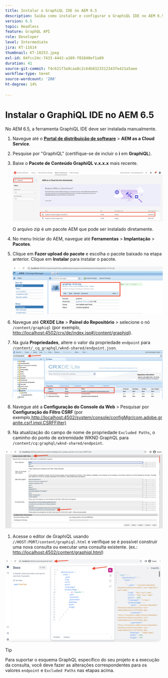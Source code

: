 ```yaml
---
title: Instalar o GraphiQL IDE no AEM 6.5
description: Saiba como instalar e configurar o GraphiQL IDE no AEM 6.5
version: 6.5
topic: Headless
feature: GraphQL API
role: Developer
level: Intermediate
jira: KT-11614
thumbnail: KT-10253.jpeg
exl-id: 04fcc24c-7433-4443-a109-f01840ef1a89
duration: 41
source-git-commit: f4c621f3a9caa8c2c64b8323312343fe421a5aee
workflow-type: tm+mt
source-wordcount: '208'
ht-degree: 14%

---
```


# Instalar o GraphiQL IDE no AEM 6.5

No AEM 6.5, a ferramenta GraphiQL IDE deve ser instalada manualmente.

1. Navegue até o **[Portal de distribuição de software](https://experience.adobe.com/#/downloads/content/software-distribution/en/aemcloud.html)** > **AEM as a Cloud Service**.
1. Pesquise por &quot;GraphiQL&quot; (certifique-se de incluir o **i** em **GraphiQL**).
1. Baixe o **Pacote de Conteúdo GraphiQL v.x.x.x** mais recente.

   ![Baixar Pacote GraphiQL](assets/graphiql/software-distribution.png)

   O arquivo zip é um pacote AEM que pode ser instalado diretamente.

1. No menu Iniciar do AEM, navegue até **Ferramentas** > **Implantação** > **Pacotes**.
1. Clique em **Fazer upload do pacote** e escolha o pacote baixado na etapa anterior. Clique em **Instalar** para instalar o pacote.

   ![Instalar Pacote GraphiQL](assets/graphiql/install-graphiql-package.png)

1. Navegue até **CRXDE Lite** > **Painel do Repositório** > selecione o nó `/content/graphiql` (por exemplo, <http://localhost:4502/crx/de/index.jsp#/content/graphiql>).
1. Na guia **Propriedades**, altere o valor da propriedade `endpoint` para `/content/_cq_graphql/wknd-shared/endpoint.json`.
   ![Alteração do Valor da Propriedade do Ponto de Extremidade](assets/graphiql/endpoint-prop-value-change.png)

1. Navegue até a **Configuração do Console da Web** > Pesquisar por **Configuração do Filtro CSRF** (por exemplo,<http://localhost:4502/system/console/configMgr/com.adobe.granite.csrf.impl.CSRFFilter)>
1. Na atualização do campo de nome de propriedade `Excluded Paths`, o caminho do ponto de extremidade WKND GraphQL para `/content/cq:graphql/wknd-shared/endpoint`.

![Excluir Alteração do Valor da Propriedade dos Caminhos](assets/graphiql/exclude-paths-value-change.png)

1. Acesse o editor de GraphiQL usando `//HOST:PORT/content/graphiql.html` e verifique se é possível construir uma nova consulta ou executar uma consulta existente. (ex.: <http://localhost:4502/content/graphiql.html>)

![Editor de GraphiQL](assets/graphiql/graphiql-editor.png)

>[!TIP]
>
>Para suportar o esquema GraphQL específico do seu projeto e a execução da consulta, você deve fazer as alterações correspondentes para os valores `endpoint` e `Excluded Paths` nas etapas acima.
